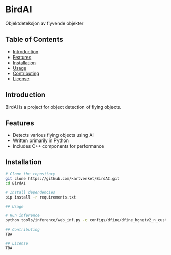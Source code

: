 # BirdAI

Objektdeteksjon av flyvende objekter

## Table of Contents

- [Introduction](#introduction)
- [Features](#features)
- [Installation](#installation)
- [Usage](#usage)
- [Contributing](#contributing)
- [License](#license)

## Introduction

BirdAI is a project for object detection of flying objects.

## Features

- Detects various flying objects using AI
- Written primarily in Python
- Includes C++ components for performance

## Installation

```bash
# Clone the repository
git clone https://github.com/kartverket/BirdAI.git
cd BirdAI

# Install dependencies
pip install -r requirements.txt

## Usage

# Run inference
python tools/inference/web_inf.py -c configs/dfine/dfine_hgnetv2_n_custom.yml -r best.pth --device CPU

## Contributing
TBA

## License
TBA
